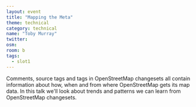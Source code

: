 ```yaml
---
layout: event
title: "Mapping the Meta"
theme: technical
category: technical
name: "Toby Murray"
twitter:
osm:
room: b
tags:
  - slot1
---
```

Comments, source tags and tags in OpenStreetMap changesets all contain information about how, when and from where OpenStreetMap gets its map data. In this talk we'll look about trends and patterns we can learn from OpenStreetMap changesets.
